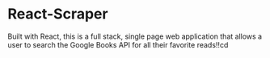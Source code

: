 # React-Scraper
Built with React, this is a full stack, single page web application that allows a user to search the Google Books API for all their favorite reads!!cd 
